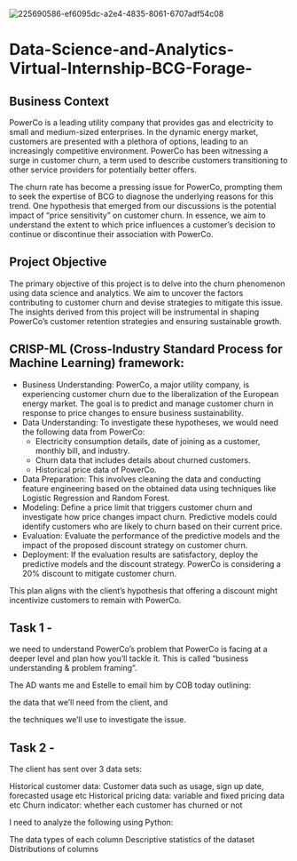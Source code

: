 ![225690586-ef6095dc-a2e4-4835-8061-6707adf54c08](https://github.com/code-red-Marshall/Data-Science---BCG-X--Forage/assets/82904501/b9eee2cc-6cca-4b92-8c80-27833f760902)

# Data-Science-and-Analytics-Virtual-Internship-BCG-Forage-

## Business Context
PowerCo is a leading utility company that provides gas and electricity to small and medium-sized enterprises. In the dynamic energy market, customers are presented with a plethora of options, leading to an increasingly competitive environment. PowerCo has been witnessing a surge in customer churn, a term used to describe customers transitioning to other service providers for potentially better offers.

The churn rate has become a pressing issue for PowerCo, prompting them to seek the expertise of BCG to diagnose the underlying reasons for this trend. One hypothesis that emerged from our discussions is the potential impact of “price sensitivity” on customer churn. In essence, we aim to understand the extent to which price influences a customer’s decision to continue or discontinue their association with PowerCo.

## Project Objective
The primary objective of this project is to delve into the churn phenomenon using data science and analytics. We aim to uncover the factors contributing to customer churn and devise strategies to mitigate this issue. The insights derived from this project will be instrumental in shaping PowerCo’s customer retention strategies and ensuring sustainable growth.

## CRISP-ML (Cross-Industry Standard Process for Machine Learning) framework:

- Business Understanding: PowerCo, a major utility company, is experiencing customer churn due to the liberalization of the European energy market. The goal is to predict and manage customer churn in response to price changes to ensure business sustainability.
- Data Understanding: To investigate these hypotheses, we would need the following data from PowerCo:
    - Electricity consumption details, date of joining as a customer, monthly bill, and industry.
    - Churn data that includes details about churned customers.
    - Historical price data of PowerCo.
- Data Preparation: This involves cleaning the data and conducting feature engineering based on the obtained data using techniques like Logistic Regression and Random Forest.
- Modeling: Define a price limit that triggers customer churn and investigate how price changes impact churn. Predictive models could identify customers who are likely to churn based on their current price.
- Evaluation: Evaluate the performance of the predictive models and the impact of the proposed discount strategy on customer churn.
- Deployment: If the evaluation results are satisfactory, deploy the predictive models and the discount strategy. PowerCo is considering a 20% discount to mitigate customer churn.

This plan aligns with the client’s hypothesis that offering a discount might incentivize customers to remain with PowerCo. 

## Task 1 - 
we need to understand PowerCo’s problem that PowerCo is facing at a deeper level and plan how you’ll tackle it. This is called “business understanding & problem framing”.

The AD wants me and Estelle to email him by COB today outlining:

the data that we’ll need from the client, and

the techniques we’ll use to investigate the issue.

## Task 2 - 
The client has sent over 3 data sets:

Historical customer data: Customer data such as usage, sign up date, forecasted usage etc
Historical pricing data: variable and fixed pricing data etc
Churn indicator: whether each customer has churned or not

I need to analyze the following using Python:

The data types of each column
Descriptive statistics of the dataset
Distributions of columns





